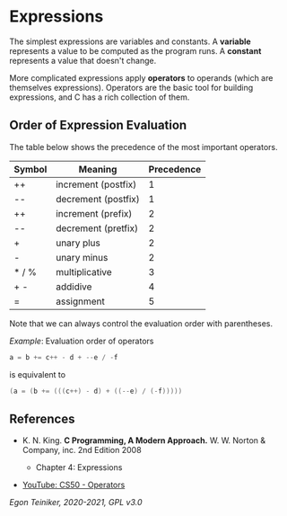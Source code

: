 # Expressions

The simplest expressions are variables and constants.
A **variable** represents a value to be computed as the program runs. 
A **constant** represents a value that doesn't change.

More complicated expressions apply **operators** to operands (which are themselves expressions).
Operators are the basic tool for building expressions, and C has a rich collection of them.

## Order of Expression Evaluation

The table below shows the precedence of the most important operators.

| Symbol | Meaning             | Precedence |
|--------|---------------------|------------|
| ++     | increment (postfix) | 1          |
| --     | decrement (postfix) | 1          |  
| ++     | increment (prefix)  | 2          |
| --     | decrement (pretfix) | 2          |
| +      | unary plus          | 2          | 
| -      | unary minus         | 2          | 
| * / %  | multiplicative      | 3          | 
| + -    | addidive            | 4          |
| =      | assignment          | 5          |

Note that we can always control the evaluation order with parentheses.

_Example_: Evaluation order of operators
```C
a = b += c++ - d + --e / -f
```
is equivalent to
```C
(a = (b += (((c++) - d) + ((--e) / (-f)))))
```


## References
* K. N. King. **C Programming, A Modern Approach.** W. W. Norton & Company, inc. 2nd Edition 2008
  * Chapter 4: Expressions

* [YouTube: CS50 - Operators](https://youtu.be/f1xZf4iJDWE)  
 
*Egon Teiniker, 2020-2021, GPL v3.0* 
